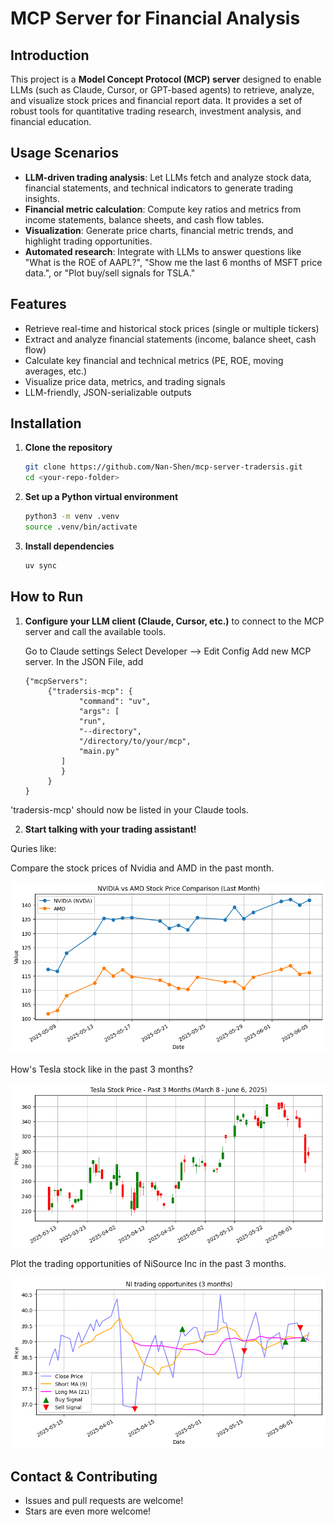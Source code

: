 # MCP Server for Financial Analysis

## Introduction
This project is a **Model Concept Protocol (MCP) server** designed to enable LLMs (such as Claude, Cursor, or GPT-based agents) to retrieve, analyze, and visualize stock prices and financial report data. It provides a set of robust tools for quantitative trading research, investment analysis, and financial education.

## Usage Scenarios
- **LLM-driven trading analysis**: Let LLMs fetch and analyze stock data, financial statements, and technical indicators to generate trading insights.
- **Financial metric calculation**: Compute key ratios and metrics from income statements, balance sheets, and cash flow tables.
- **Visualization**: Generate price charts, financial metric trends, and highlight trading opportunities.
- **Automated research**: Integrate with LLMs to answer questions like "What is the ROE of AAPL?", "Show me the last 6 months of MSFT price data.", or "Plot buy/sell signals for TSLA."

## Features
- Retrieve real-time and historical stock prices (single or multiple tickers)
- Extract and analyze financial statements (income, balance sheet, cash flow)
- Calculate key financial and technical metrics (PE, ROE, moving averages, etc.)
- Visualize price data, metrics, and trading signals
- LLM-friendly, JSON-serializable outputs

## Installation
1. **Clone the repository**
   ```bash
   git clone https://github.com/Nan-Shen/mcp-server-tradersis.git
   cd <your-repo-folder>
   ```
2. **Set up a Python virtual environment**
   ```bash
   python3 -m venv .venv
   source .venv/bin/activate
   ```
3. **Install dependencies**
   ```bash
   uv sync
   ```

## How to Run
1. **Configure your LLM client (Claude, Cursor, etc.)** to connect to the MCP server and call the available tools.

    Go to Claude settings
    Select Developer --> Edit Config
    Add new MCP server.
    In the JSON File, add
    ```
    {"mcpServers": 
         {"tradersis-mcp": {
                "command": "uv",
                "args": [
                "run",
                "--directory",
                "/directory/to/your/mcp",
                "main.py"
            ]
            }
         }
    }  
    ```   
'tradersis-mcp' should now be listed in your Claude tools.

2. **Start talking with your trading assistant!** 

Quries like:

Compare the stock prices of Nvidia and AMD in the past month.

[![Comparison Chart Example](./data/comparison_chart.png)](https://www.linkedin.com/in/nanshendata/)

How's Tesla stock like in the past 3 months?

[![Candlestick Chart Example](./data/price_chart_candlestick.png)](https://www.linkedin.com/in/nanshendata/)

Plot the trading opportunities of NiSource Inc in the past 3 months.

[![Trading Opportunity Example](./data/trading_opportunities.png)](https://www.linkedin.com/in/nanshendata/)

## Contact & Contributing
- Issues and pull requests are welcome!
- Stars are even more welcome! 
